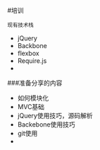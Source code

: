 #培训

`现有技术栈`

*	jQuery
*	Backbone
*	flexbox
*	Require.js
*	

###准备分享的内容

*	如何模块化
*	MVC基础
*	jQuery使用技巧，源码解析
*	Backebone使用技巧
*	git使用
*	